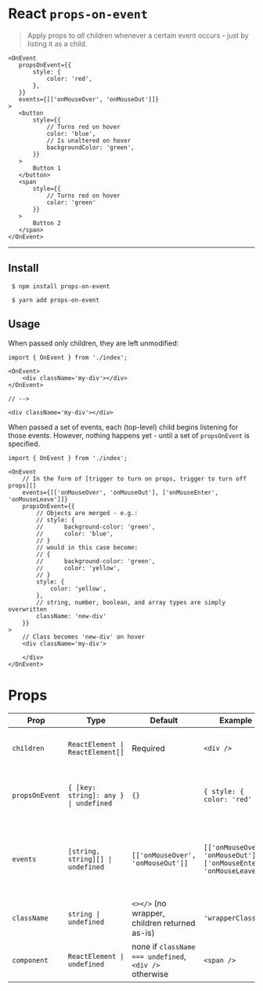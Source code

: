 # React `props-on-event`

> Apply props to _all_ children whenever a certain event occurs - just by listing it as a child.

 ```tsx
<OnEvent
    propsOnEvent={{
        style: {
            color: 'red',
        },
    }}
    events={[['onMouseOver', 'onMouseOut']]}
>
    <button
        style={{
            // Turns red on hover
            color: 'blue',
            // Is unaltered on hover
            backgroundColor: 'green',
        }}
    >
        Button 1
    </button>
    <span
        style={{
            // Turns red on hover
            color: 'green'
        }}
    >
        Button 2
    </span>
</OnEvent>
```

---

## Install

```console
 $ npm install props-on-event
```

```console
 $ yarn add props-on-event
```

## Usage

When passed only children, they are left unmodified:

```tsx
import { OnEvent } from './index';

<OnEvent>
    <div className='my-div'></div>
</OnEvent>

// -->

<div className='my-div'></div>
```

When passed a set of events, each (top-level) child begins listening for those events. However, nothing happens yet - until a set of `propsOnEvent` is specified.

```tsx
import { OnEvent } from './index';

<OnEvent
    // In the form of [trigger to turn on props, trigger to turn off props][]
    events={[['onMouseOver', 'onMouseOut'], ['onMouseEnter', 'onMouseLeave']]}
    propsOnEvent={{
        // Objects are merged - e.g.:
        // style: { 
        //      background-color: 'green', 
        //      color: 'blue', 
        // }
        // would in this case become:
        // {
        //      background-color: 'green',
        //      color: 'yellow',
        // }
        style: {
            color: 'yellow',
        },
        // string, number, boolean, and array types are simply overwritten
        className: 'new-div'
    }}
>
    // Class becomes 'new-div' on hover
    <div className='my-div'>
        
    </div>
</OnEvent>
```

 # Props

| Prop           	| Type                                  	| Default                                                	| Example                                                             	| Description                                                                                                          	|
|----------------	|---------------------------------------	|--------------------------------------------------------	|---------------------------------------------------------------------	|----------------------------------------------------------------------------------------------------------------------	|
| `children`     	| `ReactElement \| ReactElement[]`      	| Required                                               	| `<div />`                                                           	| The children onto which to apply the props (when active)                                                             	|
| `propsOnEvent` 	| `{ [key: string]: any } \| undefined` 	| `{}`                                                   	| `{ style: { color: 'red' } }`                                       	| The props to overwrite/merge with the existing props (when activated)                                                	|
| `events`       	| `[string, string][] \| undefined`     	| `[['onMouseOver', 'onMouseOut']]`                      	| `[['onMouseOver', 'onMouseOut'], ['onMouseEnter', 'onMouseLeave']]` 	| The events to trigger/disable the 'active' state props, in the form of `[trigger to turn on, trigger to turn off][]` 	|
| `className`    	| `string \| undefined`                 	| `<></>` (no wrapper, children returned as-is)          	| `'wrapperClass'`                                                    	| The `className` of the wrapper element                                                                               	|
| `component`    	| `ReactElement \| undefined`           	| none if `className === undefined`, `<div />` otherwise 	| `<span />`                                                          	| The wrapper element within which to contain the children                                                             	|
